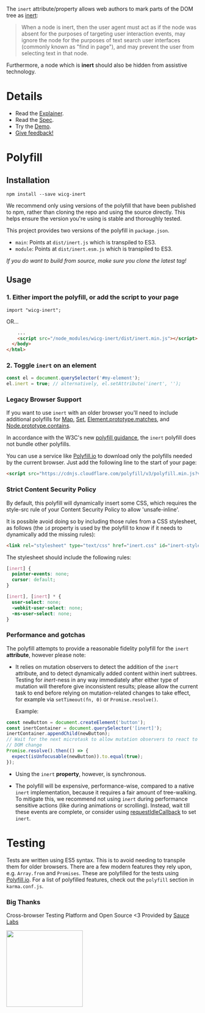The `inert` attribute/property allows web authors to mark parts of the DOM tree
as [inert](https://html.spec.whatwg.org/multipage/interaction.html#inert):

> When a node is inert, then the user agent must act as if the node was absent
> for the purposes of targeting user interaction events, may ignore the node for
> the purposes of text search user interfaces (commonly known as "find in
> page"), and may prevent the user from selecting text in that node.

Furthermore, a node which is **inert** should also be hidden from assistive
technology.

# Details

- Read the [Explainer](explainer.md).
- Read the [Spec](https://whatpr.org/html/4288/interaction.html#the-inert-attribute).
- Try the [Demo](https://wicg.github.io/inert/demo/).
- [Give feedback!](https://github.com/WICG/inert/issues)

# Polyfill

## Installation

`npm install --save wicg-inert`

We recommend only using versions of the polyfill that have been published to
npm, rather than cloning the repo and using the source directly. This helps
ensure the version you're using is stable and thoroughly tested.

This project provides two versions of the polyfill in `package.json`.

- `main`: Points at `dist/inert.js` which is transpiled to ES3.
- `module`: Points at `dist/inert.esm.js` which is transpiled to ES3.

_If you do want to build from source, make sure you clone the latest tag!_

## Usage

### 1. Either import the polyfill, or add the script to your page

```
import "wicg-inert";
```

OR…

```html
    ...
    <script src="/node_modules/wicg-inert/dist/inert.min.js"></script>
  </body>
</html>
```

### 2. Toggle `inert` on an element

```js
const el = document.querySelector('#my-element');
el.inert = true; // alternatively, el.setAttribute('inert', '');
```

### Legacy Browser Support

If you want to use `inert` with an older browser you'll need to include
additional polyfills for
[Map](https://developer.mozilla.org/en-US/docs/Web/JavaScript/Reference/Global_Objects/Map),
[Set](https://developer.mozilla.org/en-US/docs/Web/JavaScript/Reference/Global_Objects/Set),
[Element.prototype.matches](https://developer.mozilla.org/en-US/docs/Web/API/Element/matches),
and [Node.prototype.contains](https://developer.mozilla.org/en-US/docs/Web/API/Node/contains).

In accordance with the W3C's new [polyfill
guidance](https://www.w3.org/2001/tag/doc/polyfills/#don-t-serve-unnecessary-polyfills),
the `inert` polyfill does not bundle other polyfills.

You can use a service like [Polyfill.io](https://polyfill.io/v2/docs/examples)
to download only the polyfills needed by the current browser. Just add the
following line to the start of your page:

```html
<script src="https://cdnjs.cloudflare.com/polyfill/v3/polyfill.min.js?version=4.8.0&features=Map%2CSet%2CElement.prototype.matches%2CNode.prototype.contains"></script>
```

### Strict Content Security Policy

By default, this polyfill will dynamically insert some CSS, which requires the
style-src rule of your Content Security Policy to allow 'unsafe-inline'.

It is possible avoid doing so by including those rules from a CSS stylesheet, as
follows (the `id` property is used by the polyfill to know if it needs to
dynamically add the missing rules):

```html
<link rel="stylesheet" type="text/css" href="inert.css" id="inert-style" />
```

The stylesheet should include the following rules:

```css
[inert] {
  pointer-events: none;
  cursor: default;
}

[inert], [inert] * {
  user-select: none;
  -webkit-user-select: none;
  -ms-user-select: none;
}
```

### Performance and gotchas

The polyfill attempts to provide a reasonable fidelity polyfill for the `inert`
**attribute**, however please note:

- It relies on mutation observers to detect the addition of the `inert`
  attribute, and to detect dynamically added content within inert subtrees.
  Testing for _inert_-ness in any way immediately after either type of mutation
  will therefore give inconsistent results; please allow the current task to end
  before relying on mutation-related changes to take effect, for example via
  `setTimeout(fn, 0)` or `Promise.resolve()`.

  Example:
```js
const newButton = document.createElement('button');
const inertContainer = document.querySelector('[inert]');
inertContainer.appendChild(newButton);
// Wait for the next microtask to allow mutation observers to react to the
// DOM change
Promise.resolve().then(() => {
  expect(isUnfocusable(newButton)).to.equal(true);
});
```
- Using the `inert` **property**, however, is synchronous.

- The polyfill will be expensive, performance-wise, compared to a native `inert`
  implementation, because it requires a fair amount of tree-walking. To mitigate
  this, we recommend not using `inert` during performance sensitive actions
  (like during animations or scrolling). Instead, wait till these events are
  complete, or consider using
  [requestIdleCallback](https://developer.mozilla.org/en-US/docs/Web/API/Window/requestIdleCallback)
  to set `inert`.

# Testing

Tests are written using ES5 syntax. This is to avoid needing to transpile them
for older browsers. There are a few modern features they rely upon, e.g.
`Array.from` and `Promises`. These are polyfilled for the tests using
[Polyfill.io](http://polyfill.io/). For a list of polyfilled features, check out
the `polyfill` section in `karma.conf.js`.

### Big Thanks

Cross-browser Testing Platform and Open Source <3 Provided by [Sauce Labs][homepage]

<a href="https://saucelabs.com"><img src="https://i.imgur.com/f2cK9ZQ.jpg" width="200"></a>

[homepage]: https://saucelabs.com

